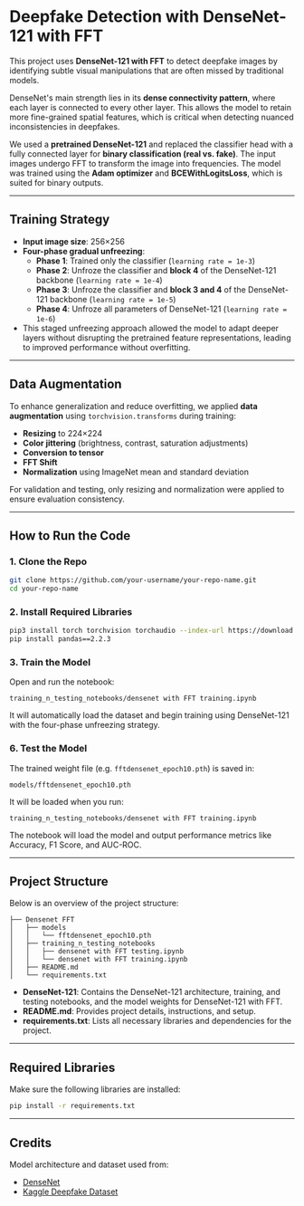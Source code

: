# Deepfake Detection with DenseNet-121 with FFT

This project uses **DenseNet-121 with FFT** to detect deepfake images by identifying subtle visual manipulations that are often missed by traditional models.

DenseNet's main strength lies in its **dense connectivity pattern**, where each layer is connected to every other layer. This allows the model to retain more fine-grained spatial features, which is critical when detecting nuanced inconsistencies in deepfakes.

We used a **pretrained DenseNet-121** and replaced the classifier head with a fully connected layer for **binary classification (real vs. fake)**. The input images undergo FFT to transform the image into frequencies. The model was trained using the **Adam optimizer** and **BCEWithLogitsLoss**, which is suited for binary outputs.

---

## Training Strategy

- **Input image size**: 256×256
- **Four-phase gradual unfreezing**:
  - **Phase 1**: Trained only the classifier (`learning rate = 1e-3`)
  - **Phase 2**: Unfroze the classifier and **block 4** of the DenseNet-121 backbone (`learning rate = 1e-4`)
  - **Phase 3**: Unfroze the classifier and **block 3 and 4** of the DenseNet-121 backbone (`learning rate = 1e-5`)
  - **Phase 4**: Unfroze all parameters of DenseNet-121 (`learning rate = 1e-6`)
- This staged unfreezing approach allowed the model to adapt deeper layers without disrupting the pretrained feature representations, leading to improved performance without overfitting.

---

## Data Augmentation

To enhance generalization and reduce overfitting, we applied **data augmentation** using `torchvision.transforms` during training:

- **Resizing** to 224×224
- **Color jittering** (brightness, contrast, saturation adjustments)
- **Conversion to tensor**
- **FFT Shift**
- **Normalization** using ImageNet mean and standard deviation

For validation and testing, only resizing and normalization were applied to ensure evaluation consistency.

---

## How to Run the Code

### 1. Clone the Repo

```bash
git clone https://github.com/your-username/your-repo-name.git
cd your-repo-name
```

### 2. Install Required Libraries

```bash
pip3 install torch torchvision torchaudio --index-url https://download.pytorch.org/whl/cu126
pip install pandas==2.2.3
```

### 3. Train the Model

Open and run the notebook:

```
training_n_testing_notebooks/densenet with FFT training.ipynb
```

It will automatically load the dataset and begin training using DenseNet-121 with the four-phase unfreezing strategy.

### 6. Test the Model

The trained weight file (e.g. `fftdensenet_epoch10.pth`) is saved in:

```
models/fftdensenet_epoch10.pth
```

It will be loaded when you run:

```
training_n_testing_notebooks/densenet with FFT training.ipynb
```

The notebook will load the model and output performance metrics like Accuracy, F1 Score, and AUC-ROC.

---

## Project Structure

Below is an overview of the project structure:

```
├── Densenet FFT
│   ├── models
│   │   └── fftdensenet_epoch10.pth
│   ├── training_n_testing_notebooks
│   │   ├── densenet with FFT testing.ipynb
│   │   └── densenet with FFT training.ipynb
│   ├── README.md
│   └── requirements.txt
```

- **DenseNet-121**: Contains the DenseNet-121 architecture, training, and testing notebooks, and the model weights for DenseNet-121 with FFT.
- **README.md**: Provides project details, instructions, and setup.
- **requirements.txt**: Lists all necessary libraries and dependencies for the project.

---

## Required Libraries

Make sure the following libraries are installed:

```bash
pip install -r requirements.txt
```

---

## Credits

Model architecture and dataset used from:

- [DenseNet](https://arxiv.org/abs/1608.06993)
- [Kaggle Deepfake Dataset](https://www.kaggle.com/datasets/manjilkarki/deepfake-and-real-images)
